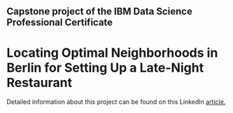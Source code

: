 ## Capstone project of the IBM Data Science Professional Certificate

# Locating Optimal Neighborhoods in Berlin for Setting Up a Late-Night Restaurant

Detailed information about this project can be found on this LinkedIn [article.](https://www.linkedin.com/pulse/locating-optimal-neighborhoods-berlin-setting-up-ezeadebor/)
